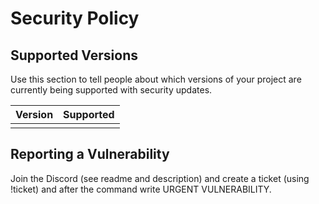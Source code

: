 # Security Policy

## Supported Versions

Use this section to tell people about which versions of your project are
currently being supported with security updates.

| Version | Supported          |
| ------- | ------------------ |
|         |                    |

## Reporting a Vulnerability

Join the Discord (see readme and description) and create a ticket (using !ticket) and after the command write URGENT VULNERABILITY.
